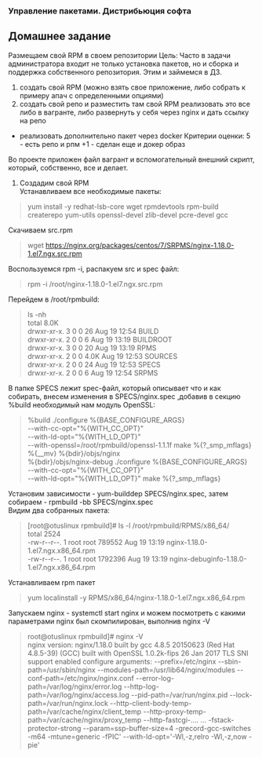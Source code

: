 ### Управление пакетами. Дистрибьюция софта ###

## Домашнее задание ##
Размещаем свой RPM в своем репозитории
Цель: Часто в задачи администратора входит не только установка пакетов, но и сборка и поддержка собственного репозитория. Этим и займемся в ДЗ.
1) создать свой RPM (можно взять свое приложение, либо собрать к примеру апач с определенными опциями)
2) создать свой репо и разместить там свой RPM
реализовать это все либо в вагранте, либо развернуть у себя через nginx и дать ссылку на репо 

* реализовать дополнительно пакет через docker
Критерии оценки: 5 - есть репо и рпм
+1 - сделан еще и докер образ

Во проекте приложен файл вагрант и вспомогательный внешний скрипт, который, собственно, все и делает.
1. Создадим свой RPM  
Устанавливаем все необходимые пакеты:  
>yum install -y redhat-lsb-core wget rpmdevtools rpm-build createrepo yum-utils openssl-devel zlib-devel pcre-devel gcc  

Скачиваем src.rpm   
>wget https://nginx.org/packages/centos/7/SRPMS/nginx-1.18.0-1.el7.ngx.src.rpm  

Воспользуемся rpm -i, распакуем src и spec файл:   
>rpm -i /root/nginx-1.18.0-1.el7.ngx.src.rpm  

Перейдем в /root/rpmbuild:  

>ls -nh  
total 8.0K  
drwxr-xr-x.  3 0 0   26 Aug 19 12:54 BUILD  
drwxr-xr-x.  2 0 0    6 Aug 19 13:19 BUILDROOT  
drwxr-xr-x.  3 0 0   20 Aug 19 13:19 RPMS  
drwxr-xr-x.  2 0 0 4.0K Aug 19 12:53 SOURCES  
drwxr-xr-x.  2 0 0   24 Aug 19 12:53 SPECS  
drwxr-xr-x.  2 0 0    6 Aug 19 12:54 SRPMS  

В папке SPECS лежит spec-файл, который описывает что и как собирать, внесем изменения в SPECS/nginx.spec ,добавив в секцию %build необходимый нам модуль OpenSSL:  
>%build
./configure %{BASE_CONFIGURE_ARGS} \
    --with-cc-opt="%{WITH_CC_OPT}" \
    --with-ld-opt="%{WITH_LD_OPT}" \
    --with-openssl=/root/rpmbuild/openssl-1.1.1f
make %{?_smp_mflags}
%{__mv} %{bdir}/objs/nginx \
    %{bdir}/objs/nginx-debug
./configure %{BASE_CONFIGURE_ARGS} \
    --with-cc-opt="%{WITH_CC_OPT}" \
    --with-ld-opt="%{WITH_LD_OPT}"
make %{?_smp_mflags}

Установим зависимости - yum-builddep SPECS/nginx.spec, затем собираем - rpmbuild -bb SPECS/nginx.spec  
Видим два собранных пакета:  
>[root@otuslinux rpmbuild]# ls -l /root/rpmbuild/RPMS/x86_64/  
total 2524  
-rw-r--r--. 1 root root  789552 Aug 19 13:19 nginx-1.18.0-1.el7.ngx.x86_64.rpm  
-rw-r--r--. 1 root root 1792396 Aug 19 13:19 nginx-debuginfo-1.18.0-1.el7.ngx.x86_64.rpm  

Устанавливаем rpm пакет  
>yum localinstall -y RPMS/x86_64/nginx-1.18.0-1.el7.ngx.x86_64.rpm

Запускаем nginx - systemctl start nginx и можем посмотреть с какими параметрами nginx был скомпилирован, выполнив nginx -V  

>root@otuslinux rpmbuild]# nginx -V       
nginx version: nginx/1.18.0
built by gcc 4.8.5 20150623 (Red Hat 4.8.5-39) (GCC) 
built with OpenSSL 1.0.2k-fips  26 Jan 2017
TLS SNI support enabled
configure arguments: --prefix=/etc/nginx --sbin-path=/usr/sbin/nginx --modules-path=/usr/lib64/nginx/modules --conf-path=/etc/nginx/nginx.conf --error-log-path=/var/log/nginx/error.log --http-log-path=/var/log/nginx/access.log --pid-path=/var/run/nginx.pid --lock-path=/var/run/nginx.lock --http-client-body-temp-path=/var/cache/nginx/client_temp --http-proxy-temp-path=/var/cache/nginx/proxy_temp --http-fastcgi-....
...
-fstack-protector-strong --param=ssp-buffer-size=4 -grecord-gcc-switches -m64 -mtune=generic -fPIC' --with-ld-opt='-Wl,-z,relro -Wl,-z,now -pie'  

